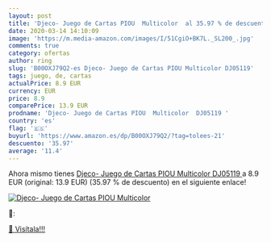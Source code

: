 ```yaml
---
layout: post
title: 'Djeco- Juego de Cartas PIOU  Multicolor  al 35.97 % de descuento'
date: 2020-03-14 14:10:09
image: 'https://m.media-amazon.com/images/I/51CgiO+BK7L._SL200_.jpg'
comments: true
category: ofertas
author: ring
slug: 'B00OXJ79Q2-es Djeco- Juego de Cartas PIOU Multicolor DJ05119'
tags: juego, de, cartas
actualPrice: 8.9 EUR
currency: EUR
price: 8.9
comparePrice: 13.9 EUR
prodname: 'Djeco- Juego de Cartas PIOU  Multicolor  DJ05119 '
country: 'es'
flag: '🇪🇸'
buyurl: 'https://www.amazon.es/dp/B00OXJ79Q2/?tag=tolees-21'
descuento: '35.97'
average: '11.4'
---
```


Ahora mismo tienes [Djeco- Juego de Cartas PIOU  Multicolor  DJ05119 ](https://www.amazon.es/dp/B00OXJ79Q2/?tag=tolees-21) a 8.9 EUR (original: 13.9 EUR) (35.97 %  de descuento) en el siguiente enlace!

[![Djeco- Juego de Cartas PIOU  Multicolor ](https://m.media-amazon.com/images/I/51CgiO+BK7L._SL200_.jpg)](https://www.amazon.es/dp/B00OXJ79Q2/?tag=tolees-21)

🔎:


[🛒 Visítala!!!](https://www.amazon.es/dp/B00OXJ79Q2/?tag=tolees-21)

